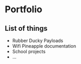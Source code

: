 # Portfolio
## List of things
- Rubber Ducky Payloads
- Wifi Pineapple documentation
- School projects
- ...
